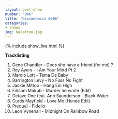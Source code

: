 ```yaml
---
layout: post-show
number: "006"
title: "Disconomics #006"
categories:
- shows
img: balattou.jpg
---
```


{% include show_live.html %}

**Tracklisting**

1. Gene Chandler - Does she have a friend (for me) ?
1. Roy Ayers - I Am Your Mind Pt 2
1. Marcio Lott  - Tema De Baby
1. Barrington Levy - No Fuss No Fight
1. Jackie Mittoo - Hang Em High
1. Eihsam Mokub - Murder he wrote (Edit)
1. Octave One feat. Ann Saunderson - Black Water
1. Curtis Mayfield - Love Me (Hunee Edit)
1. Prequel - Fidelio
1. Leon Vynehall - Midnight On Rainbow Road

